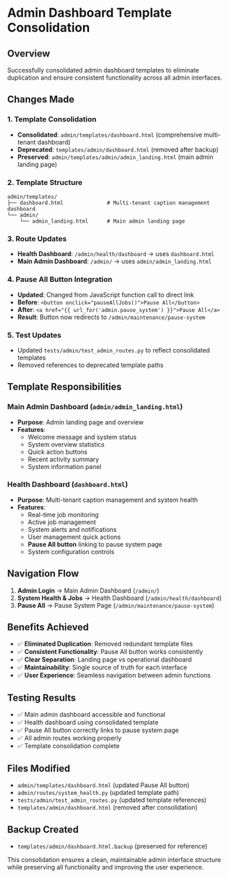 # Admin Dashboard Template Consolidation

## Overview
Successfully consolidated admin dashboard templates to eliminate duplication and ensure consistent functionality across all admin interfaces.

## Changes Made

### 1. Template Consolidation
- **Consolidated**: `admin/templates/dashboard.html` (comprehensive multi-tenant dashboard)
- **Deprecated**: `templates/admin/dashboard.html` (removed after backup)
- **Preserved**: `admin/templates/admin/admin_landing.html` (main admin landing page)

### 2. Template Structure
```
admin/templates/
├── dashboard.html              # Multi-tenant caption management dashboard
└── admin/
    └── admin_landing.html      # Main admin landing page
```

### 3. Route Updates
- **Health Dashboard**: `/admin/health/dashboard` → uses `dashboard.html`
- **Main Admin Dashboard**: `/admin/` → uses `admin/admin_landing.html`

### 4. Pause All Button Integration
- **Updated**: Changed from JavaScript function call to direct link
- **Before**: `<button onclick="pauseAllJobs()">Pause All</button>`
- **After**: `<a href="{{ url_for('admin.pause_system') }}">Pause All</a>`
- **Result**: Button now redirects to `/admin/maintenance/pause-system`

### 5. Test Updates
- Updated `tests/admin/test_admin_routes.py` to reflect consolidated templates
- Removed references to deprecated template paths

## Template Responsibilities

### Main Admin Dashboard (`admin/admin_landing.html`)
- **Purpose**: Admin landing page and overview
- **Features**:
  - Welcome message and system status
  - System overview statistics
  - Quick action buttons
  - Recent activity summary
  - System information panel

### Health Dashboard (`dashboard.html`)
- **Purpose**: Multi-tenant caption management and system health
- **Features**:
  - Real-time job monitoring
  - Active job management
  - System alerts and notifications
  - User management quick actions
  - **Pause All button** linking to pause system page
  - System configuration controls

## Navigation Flow
1. **Admin Login** → Main Admin Dashboard (`/admin/`)
2. **System Health & Jobs** → Health Dashboard (`/admin/health/dashboard`)
3. **Pause All** → Pause System Page (`/admin/maintenance/pause-system`)

## Benefits Achieved
- ✅ **Eliminated Duplication**: Removed redundant template files
- ✅ **Consistent Functionality**: Pause All button works consistently
- ✅ **Clear Separation**: Landing page vs operational dashboard
- ✅ **Maintainability**: Single source of truth for each interface
- ✅ **User Experience**: Seamless navigation between admin functions

## Testing Results
- ✅ Main admin dashboard accessible and functional
- ✅ Health dashboard using consolidated template
- ✅ Pause All button correctly links to pause system page
- ✅ All admin routes working properly
- ✅ Template consolidation complete

## Files Modified
- `admin/templates/dashboard.html` (updated Pause All button)
- `admin/routes/system_health.py` (updated template path)
- `tests/admin/test_admin_routes.py` (updated template references)
- `templates/admin/dashboard.html` (removed after consolidation)

## Backup Created
- `templates/admin/dashboard.html.backup` (preserved for reference)

This consolidation ensures a clean, maintainable admin interface structure while preserving all functionality and improving the user experience.